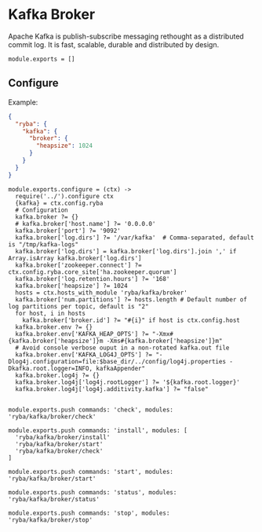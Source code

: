 
# Kafka Broker

Apache Kafka is publish-subscribe messaging rethought as a distributed commit
log. It is fast, scalable, durable and distributed by design.

    module.exports = []

## Configure
Example:

```json
{
  "ryba": {
    "kafka": {
      "broker": {
        "heapsize": 1024
      }
    }
  }
}
```

    module.exports.configure = (ctx) ->
      require('../').configure ctx
      {kafka} = ctx.config.ryba
      # Configuration
      kafka.broker ?= {}
      # kafka.broker['host.name'] ?= '0.0.0.0'
      kafka.broker['port'] ?= '9092'
      kafka.broker['log.dirs'] ?= '/var/kafka'  # Comma-separated, default is "/tmp/kafka-logs"
      kafka.broker['log.dirs'] = kafka.broker['log.dirs'].join ',' if Array.isArray kafka.broker['log.dirs']
      kafka.broker['zookeeper.connect'] ?= ctx.config.ryba.core_site['ha.zookeeper.quorum']
      kafka.broker['log.retention.hours'] ?= '168'
      kafka.broker['heapsize'] ?= 1024
      hosts = ctx.hosts_with_module 'ryba/kafka/broker'
      kafka.broker['num.partitions'] ?= hosts.length # Default number of log partitions per topic, default is "2"
      for host, i in hosts
        kafka.broker['broker.id'] ?= "#{i}" if host is ctx.config.host
      kafka.broker.env ?= {}
      kafka.broker.env['KAFKA_HEAP_OPTS'] ?= "-Xmx#{kafka.broker['heapsize']}m -Xms#{kafka.broker['heapsize']}m"
      # Avoid console verbose ouput in a non-rotated kafka.out file
      kafka.broker.env['KAFKA_LOG4J_OPTS'] ?= "-Dlog4j.configuration=file:$base_dir/../config/log4j.properties -Dkafka.root.logger=INFO, kafkaAppender"
      kafka.broker.log4j ?= {}
      kafka.broker.log4j['log4j.rootLogger'] ?= '${kafka.root.logger}'
      kafka.broker.log4j['log4j.additivity.kafka'] ?= "false"


    module.exports.push commands: 'check', modules: 'ryba/kafka/broker/check'

    module.exports.push commands: 'install', modules: [
      'ryba/kafka/broker/install'
      'ryba/kafka/broker/start'
      'ryba/kafka/broker/check'
    ]

    module.exports.push commands: 'start', modules: 'ryba/kafka/broker/start'

    module.exports.push commands: 'status', modules: 'ryba/kafka/broker/status'

    module.exports.push commands: 'stop', modules: 'ryba/kafka/broker/stop'
